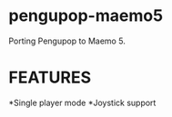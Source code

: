 pengupop-maemo5
===============

Porting Pengupop to Maemo 5.

FEATURES
===============
*Single player mode
*Joystick support
